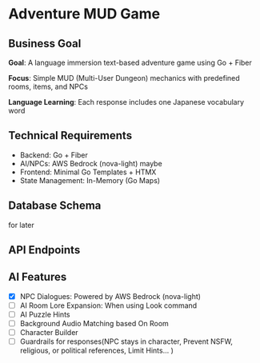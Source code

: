 # Adventure MUD Game

## Business Goal

**Goal**: A language immersion text-based adventure game using Go + Fiber

**Focus**: Simple MUD (Multi-User Dungeon) mechanics with predefined rooms, items, and NPCs

**Language Learning**: Each response includes one Japanese vocabulary word


## Technical Requirements

- Backend: Go + Fiber
- AI/NPCs: AWS Bedrock (nova-light) maybe
- Frontend: Minimal Go Templates + HTMX
- State Management: In-Memory (Go Maps)

## Database Schema

for later

## API Endpoints

## AI Features

- [x] NPC Dialogues: Powered by AWS Bedrock (nova-light)
- [ ] AI Room Lore Expansion: When using Look command
- [ ] AI Puzzle Hints
- [ ] Background Audio Matching based On Room
- [ ] Character Builder
- [ ] Guardrails for responses(NPC stays in character, Prevent NSFW, religious, or political references, Limit Hints... )
